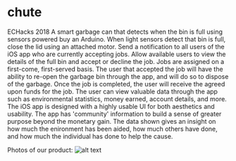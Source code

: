 # chute
ECHacks 2018
A smart garbage can that detects when the bin is full using sensors powered buy an Arduino.
When light sensors detect that bin is full, close the lid using an attached motor.
Send a notification to all users of the iOS app who are currently accepting jobs.
Allow available users to view the details of the full bin and accept or decline the job. Jobs are assigned on a first-come, first-served basis.
The user that accepted the job will have the ability to re-open the garbage bin through the app, and will do so to dispose of the garbage.
Once the job is completed, the user will receive the agreed upon funds for the job.
The user can view valuable data through the app such as environmental statistics, money earned, account details, and more.
The iOS app is designed with a highly usable UI for both aesthetics and usability. 
The app has 'community' information to build a sense of greater purpose beyond the monetary gain. The data shown gives an insight on how much the enironment has been aided, how much others have done, and how much the individual has done to help the cause. 

Photos of our product:
![alt text](https://imgur.com/a/ejSQsn0)


